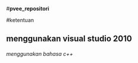 #**pvee_repositori**


#ketentuan
## menggunakan visual studio 2010
###### menggunakan bahasa c++


